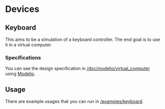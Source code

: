 # Devices

## Keyboard
This aims to be a simulation of a keyboard controller. The end goal is to use it in a virtual computer.  

### Specifications
You can see the design specification in [/doc/modelio/virtual_computer](/doc/modelio/virtual_computer) 
using [Modelio](https://www.modelio.org/index.htm).  

## Usage
There are example usages that you can run in [/examples/keyboard](/examples/keyboard).
